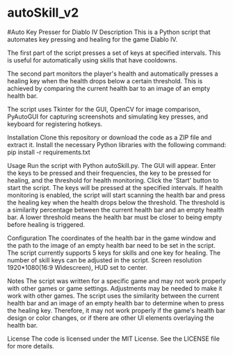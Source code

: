 # autoSkill_v2
#Auto Key Presser for Diablo IV
Description
This is a Python script that automates key pressing and healing for the game Diablo IV.

The first part of the script presses a set of keys at specified intervals. This is useful for automatically using skills that have cooldowns.

The second part monitors the player's health and automatically presses a healing key when the health drops below a certain threshold. This is achieved by comparing the current health bar to an image of an empty health bar.

The script uses Tkinter for the GUI, OpenCV for image comparison, PyAutoGUI for capturing screenshots and simulating key presses, and keyboard for registering hotkeys.

Installation
Clone this repository or download the code as a ZIP file and extract it.
Install the necessary Python libraries with the following command: pip install -r requirements.txt

Usage
Run the script with Python autoSkill.py.
The GUI will appear. Enter the keys to be pressed and their frequencies, the key to be pressed for healing, and the threshold for health monitoring.
Click the 'Start' button to start the script. The keys will be pressed at the specified intervals.
If health monitoring is enabled, the script will start scanning the health bar and press the healing key when the health drops below the threshold. The threshold is a similarity percentage between the current health bar and an empty health bar. A lower threshold means the health bar must be closer to being empty before healing is triggered.

Configuration
The coordinates of the health bar in the game window and the path to the image of an empty health bar need to be set in the script.
The script currently supports 5 keys for skills and one key for healing. The number of skill keys can be adjusted in the script.
Screen resolution 1920*1080(16:9 Widescreen), HUD set to center.

Notes
The script was written for a specific game and may not work properly with other games or game settings. Adjustments may be needed to make it work with other games.
The script uses the similarity between the current health bar and an image of an empty health bar to determine when to press the healing key. Therefore, it may not work properly if the game's health bar design or color changes, or if there are other UI elements overlaying the health bar.

License
The code is licensed under the MIT License. See the LICENSE file for more details.
